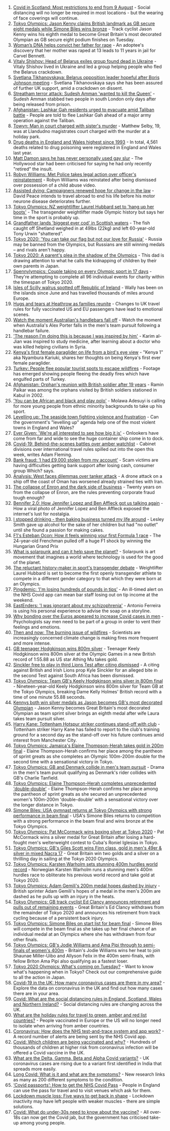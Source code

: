 1. [Covid in Scotland: Most restrictions to end from 9 August](https://www.bbc.co.uk/news/uk-scotland-58057380) - Social distancing will no longer be required in most locations - but the wearing of face coverings will continue.
2. [Tokyo Olympics: Jason Kenny claims British landmark as GB secure eight medals while Simone Biles wins bronze](https://www.bbc.co.uk/sport/olympics/58071743) - Track cyclist Jason Kenny wins his eighth medal to become Great Britain's most decorated Olympian as GB secure eight podium finishes on Tuesday.
3. [Woman’s DNA helps convict her father for rape](https://www.bbc.co.uk/news/uk-58073015) - An adoptee's discovery that her mother was raped at 13 leads to 11 years in jail for Carvel Bennett.
4. [Vitaly Shishov: Head of Belarus exiles group found dead in Ukraine](https://www.bbc.co.uk/news/world-europe-58065313) - Vitaly Shishov lived in Ukraine and led a group helping people who fled the Belarus crackdown.
5. [Svetlana Tikhanovskaya: Belarus opposition leader hopeful after Boris Johnson meeting](https://www.bbc.co.uk/news/uk-politics-58073145) - Svetlana Tikhanovskaya says she has been assured of further UK support, amid a crackdown on dissent.
6. [Streatham terror attack: Sudesh Amman 'wanted to kill the Queen'](https://www.bbc.co.uk/news/uk-england-london-58070758) - Sudesh Amman stabbed two people in south London only days after being released from prison.
7. [Afghanistan: Lashkar Gah residents urged to evacuate amid Taliban battle](https://www.bbc.co.uk/news/world-asia-58068299) - People are told to flee Lashkar Gah ahead of a major army operation against the Taliban.
8. [Towyn: Man in court charged with sister's murder](https://www.bbc.co.uk/news/uk-wales-58068097) - Matthew Selby, 19, was at Llandudno magistrates court charged with the murder at a holiday park.
9. [Drug deaths in England and Wales highest since 1993](https://www.bbc.co.uk/news/uk-58070848) - In total, 4,561 deaths related to drug poisoning were registered in England and Wales last year.
10. [Matt Damon says he has never personally used gay slur](https://www.bbc.co.uk/news/entertainment-arts-58069170) - The Hollywood star had been criticised for saying he had only recently "retired" the insult.
11. [Robyn Williams: Met Police takes legal action over officer's reinstatement](https://www.bbc.co.uk/news/uk-england-london-58072822) - Robyn Williams was reinstated after being dismissed over possession of a child abuse video.
12. [Assisted dying: Campaigners renewed hope for change in the law](https://www.bbc.co.uk/news/uk-england-london-58014609) - David Peace intends to travel abroad to end his life before his motor neurone disease deteriorates further.
13. [Tokyo Olympics: NZ weightlifter Laurel Hubbard set to 'hang up her boots'](https://www.bbc.co.uk/news/world-58072911) - The transgender weightlifter made Olympic history but says her time in the sport is probably up.
14. [Grandfather lands 'biggest ever cod' in Scottish waters](https://www.bbc.co.uk/news/uk-scotland-north-east-orkney-shetland-58057906) - The fish caught off Shetland weighed in at 49lbs (22kg) and left 60-year-old Tony Urwin "shattered".
15. [Tokyo 2020: 'You can take our flag but not our love for Russia'](https://www.bbc.co.uk/news/world-58063003) - Russia may be banned from the Olympics, but Russians are still winning medals – and rivals aren't happy.
16. [Tokyo 2020: A parent's plea in the shadow of the Olympics](https://www.bbc.co.uk/news/world-asia-58057432) - This dad is drawing attention to what he calls the kidnapping of children by their own parents in Japan.
17. [Spennylympics: Couple taking on every Olympic sport in 17 days](https://www.bbc.co.uk/news/uk-58063298) - They're attempting to complete all 96 individual events for charity within the timespan of Tokyo 2020.
18. [Isles of Scilly walrus spotted off Republic of Ireland](https://www.bbc.co.uk/news/uk-england-cornwall-58065003) - Wally has been on the islands since June and has travelled thousands of miles around Europe.
19. [Hugs and tears at Heathrow as families reunite](https://www.bbc.co.uk/news/uk-58055804) - Changes to UK travel rules for fully vaccinated US and EU passengers have lead to emotional scenes.
20. [Watch the moment Australian's handlebars fall off](https://www.bbc.co.uk/sport/av/olympics/58056707) - Watch the moment when Australia's Alex Porter falls in the men's team pursuit following a handlebar failure.
21. ['The reason I'm doing this is because I was inspired by him'](https://www.bbc.co.uk/news/world-58056949) - Karim al-Jian was inspired to study medicine, after learning about a doctor who was killed helping civilians in Syria.
22. [Kenya's first female paraglider on life from a bird's eye view](https://www.bbc.co.uk/news/world-africa-58055592) - "Kenya 1" aka Nyambura Kariuki, shares her thoughts on being Kenya's first ever female paraglider.
23. [Turkey: People flee popular tourist spots to escape wildfires](https://www.bbc.co.uk/news/world-europe-58051746) - Footage has emerged showing people fleeing the deadly fires which have engulfed parts of Turkey.
24. [Afghanistan: Orphan's reunion with British soldier after 19 years](https://www.bbc.co.uk/news/world-asia-58028234) - Ramin Paikar was among the orphans visited by British soldiers stationed in Kabul in 2002.
25. ['You can be African and black and play polo'](https://www.bbc.co.uk/news/uk-58049010) - Molawa Adesuyi is calling for more young people from ethnic minority backgrounds to take up his sport.
26. [Levelling up: The seaside town fighting violence and frustration](https://www.bbc.co.uk/news/uk-58029524) - Can the government's "levelling up" agenda help one of the most violent towns in England and Wales?
27. [Ever Given: 'We're all interested to see how big it is'](https://www.bbc.co.uk/news/uk-england-suffolk-58071519) - Onlookers have come from far and wide to see the huge container ship come in to dock.
28. [Covid-19: Behind-the-scenes battles over amber watchlist](https://www.bbc.co.uk/news/uk-politics-58072985) - Cabinet divisions over international travel rules spilled out into the open this week, writes Adam Fleming.
29. [Bank fraud: ‘I had £9,000 stolen from my account’](https://www.bbc.co.uk/news/business-58061993) - Scam victims are having difficulties getting bank support after losing cash, consumer group Which? says.
30. [Analysis: West faces dilemmas over tanker attack](https://www.bbc.co.uk/news/world-middle-east-58061401) - A drone attack on a ship off the coast of Oman has worsened already strained ties with Iran.
31. [The collapse of Enron and the dark side of business](https://www.bbc.co.uk/news/business-58026162) - Twenty years on from the collapse of Enron, are the rules preventing corporate fraud tough enough?
32. [Bennifer 2.0: How Jennifer Lopez and Ben Affleck got us talking again](https://www.bbc.co.uk/news/entertainment-arts-58030649) - How a viral photo of Jennifer Lopez and Ben Affleck exposed the internet's lust for nostalgia.
33. [I stopped drinking - then baking business turned my life around](https://www.bbc.co.uk/news/uk-scotland-north-east-orkney-shetland-58011992) - Lesley Smith gave up alcohol for the sake of her children but had "no outlet" until she found a passion for making cakes.
34. [F1's Esteban Ocon: How it feels winning your first Formula 1 race](https://www.bbc.co.uk/news/world-us-canada-58061076) - The 24-year-old Frenchman pulled off a huge F1 shock by winning the Hungarian Grand Prix
35. [What is solarpunk and can it help save the planet?](https://www.bbc.co.uk/news/business-57761297) - Solarpunk is art movement that imagines a world where technology is used for the good of the planet.
36. [The reluctant history-maker in sport's transgender debate](https://www.bbc.co.uk/sport/olympics/57989022) - Weightlifter Laurel Hubbard is set to become the first openly transgender athlete to compete in a different gender category to that which they were born at an Olympics.
37. [Pingdemic: ‘I'm losing hundreds of pounds in tips’](https://www.bbc.co.uk/news/business-57997447) - An ill-timed alert on the NHS Covid app can mean bar staff losing out on tip income at the weekend.
38. [EastEnders: 'I was ignorant about my schizophrenia'](https://www.bbc.co.uk/news/newsbeat-57986350) - Antonio Ferreira is using his personal experience to advise the soap on a storyline.
39. [Why bonding over the Euros appeared to increase Covid cases in men](https://www.bbc.co.uk/news/health-58015593) - Psychologists say men need to be part of a group in order to vent their feelings and emotions.
40. [Then and now: The burning issue of wildfires](https://www.bbc.co.uk/news/science-environment-57946155) - Scientists are increasingly concerned climate change is making fires more frequent and more intense.
41. [GB teenager Hodgkinson wins 800m silver](https://www.bbc.co.uk/sport/olympics/58072231) - Teenager Keely Hodgkinson wins 800m silver at the Olympic Games in a new British record of 1:55.88 as US star Athing Mu takes gold.
42. [Sinckler free to play in third Lions Test after citing dismissed](https://www.bbc.co.uk/sport/rugby-union/58073121) - A citing against British and Irish Lions prop Kyle Sinckler for an alleged bite in the second Test against South Africa has been dismissed.
43. [Tokyo Olympics: Team GB's Keely Hodgkinson wins silver in 800m final](https://www.bbc.co.uk/sport/av/olympics/58075703) - Nineteen-year-old Keely Hodgkinson wins 800m silver for Team GB at the Tokyo Olympics, breaking Dame Kelly Holmes' British record with a time of one minute 55.88 seconds.
44. [Kennys both win silver medals as Jason becomes GB's most decorated Olympian](https://www.bbc.co.uk/sport/olympics/58069120) - Jason Kenny becomes Great Britain's most decorated Olympian as team sprint silver brings an eighth medal after wife Laura takes team pursuit silver.
45. [Harry Kane: Tottenham Hotspur striker continues stand-off with club](https://www.bbc.co.uk/sport/football/58068401) - Tottenham striker Harry Kane has failed to report to the club's training ground for a second day as the stand-off over his future continues amid interest from Manchester City.
46. [Tokyo Olympics: Jamaica's Elaine Thompson-Herah takes gold in 200m final](https://www.bbc.co.uk/sport/av/olympics/58075391) - Elaine Thompson-Herah confirms her place among the pantheon of sprint greats as she completes an Olympic 100m-200m double for the second time with a sensational victory in Tokyo.
47. [Tokyo Olympics: GB and Denmark collide in men's team pursuit](https://www.bbc.co.uk/sport/av/olympics/58069532) - Drama in the men's team pursuit qualifying as Denmark's rider collides with GB's Charlie Tanfield.
48. [Tokyo Olympics: Elaine Thompson-Herah completes unprecedented 'double-double'](https://www.bbc.co.uk/sport/olympics/58069612) - Elaine Thompson-Herah confirms her place among the pantheon of sprint greats as she secured an unprecedented women's 100m-200m 'double-double' with a sensational victory over the longer distance in Tokyo.
49. [Simone Biles: USA gymnast returns at Tokyo Olympics with strong performance in beam final](https://www.bbc.co.uk/sport/av/olympics/58070044) - USA's Simone Biles returns to competition with a strong performance in the beam final and wins bronze at the Tokyo Olympics.
50. [Tokyo Olympics: Pat McCormack wins boxing silver at Tokyo 2020](https://www.bbc.co.uk/sport/olympics/58066789) - Pat McCormack wins a silver medal for Great Britain after losing a hard-fought men's welterweight contest to Cuba's Roniel Iglesias in Tokyo.
51. [Tokyo Olympics: GB's Giles Scott wins Finn class, gold in men's 49er & silver in mixed Nacra 17](https://www.bbc.co.uk/sport/olympics/58067716) - Great Britain win two golds and a silver on a thrilling day in sailing at the Tokyo 2020 Olympics.
52. [Tokyo Olympics: Karsten Warholm sets stunning 400m hurdles world record](https://www.bbc.co.uk/sport/olympics/58067231) - Norwegian Karsten Warholm runs a stunning men's 400m hurdles race to obliterate his previous world record and take gold at Tokyo 2020.
53. [Tokyo Olympics: Adam Gemili's 200m medal hopes dashed by injury](https://www.bbc.co.uk/sport/olympics/58066599) - British sprinter Adam Gemili's hopes of a medal in the men's 200m are dashed as he pulls up with an injury in the heats.
54. [Tokyo Olympics: GB track cyclist Ed Clancy announces retirement and pulls out of remaining events](https://www.bbc.co.uk/sport/olympics/58068196) - Great Britain's Ed Clancy withdraws from the remainder of Tokyo 2020 and announces his retirement from track cycling because of a persistent back injury.
55. [Tokyo Olympics: Simone Biles on start list for beam final](https://www.bbc.co.uk/sport/olympics/58054200) - Simone Biles will compete in the beam final as she takes up her final chance of an individual medal at an Olympics where she has withdrawn from four other finals.
56. [Tokyo Olympics: GB's Jodie Williams and Ama Pipi through to semi-finals of women's 400m](https://www.bbc.co.uk/sport/av/olympics/58065714) - Britain's Jodie Williams wins her heat to join Shaunae Miller-Uibo and Allyson Felix in the 400m semi-finals, with fellow Briton Ama Pipi also qualifying as a fastest loser.
57. [Tokyo 2020 Olympics: What's coming on Tuesday?](https://www.bbc.co.uk/sport/olympics/57778808) - Want to know what's happening when in Tokyo? Check out our comprehensive guide to all the action in Japan.
58. [Covid-19 in the UK: How many coronavirus cases are there in my area?](https://www.bbc.co.uk/news/uk-51768274) - Explore the data on coronavirus in the UK and find out how many cases there are in your area.
59. [Covid: What are the social distancing rules in England, Scotland, Wales and Northern Ireland?](https://www.bbc.co.uk/news/uk-51506729) - Social distancing rules are changing across the UK.
60. [What are the holiday rules for travel to green, amber and red list countries?](https://www.bbc.co.uk/news/explainers-52544307) - People vaccinated in Europe or the US will no longer need to isolate when arriving from amber countries.
61. [Coronavirus: How does the NHS test-and-trace system and app work?](https://www.bbc.co.uk/news/explainers-52442754) - A record number of alerts are being sent by the NHS Covid app.
62. [Covid: Which children are being vaccinated and why?](https://www.bbc.co.uk/news/health-57888429) - Hundreds of thousands of children at higher risk from coronavirus infection will be offered a Covid vaccine in the UK.
63. [What are the Delta, Gamma, Beta and Alpha Covid variants?](https://www.bbc.co.uk/news/health-55659820) - UK coronavirus cases are rising due to a variant first identified in India that spreads more easily.
64. [Long Covid: What is it and what are the symptoms?](https://www.bbc.co.uk/news/health-57833394) - New research links as many as 200 different symptoms to the condition.
65. [‘Covid passports’: How to get the NHS Covid Pass](https://www.bbc.co.uk/news/explainers-55718553) - People in England can use the pass for travel and to visit venues which ask for them.
66. [Lockdown muscle loss: Five ways to get back in shape](https://www.bbc.co.uk/news/uk-56887390) - Lockdown inactivity may have left people with weaker muscles - there are simple solutions.
67. [Covid: What do under-30s need to know about the vaccine?](https://www.bbc.co.uk/news/health-57273875) - All over-18s can now get the Covid jab, but the government has criticised take-up among young people.
